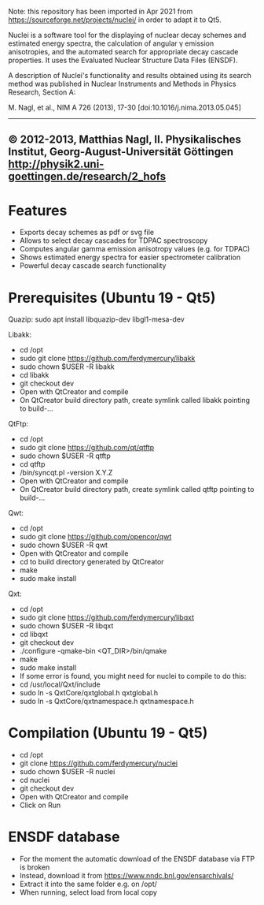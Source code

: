 Note: this repository has been imported in Apr 2021 from https://sourceforge.net/projects/nuclei/ in order to adapt it to Qt5.

Nuclei is a software tool for the displaying of nuclear decay schemes and estimated energy spectra, the calculation of angular γ emission anisotropies, and the automated search for appropriate decay cascade properties. It uses the Evaluated Nuclear Structure Data Files (ENSDF).

A description of Nuclei's functionality and results obtained using its search method was published in Nuclear Instruments and Methods in Physics Research, Section A:

M. Nagl, et al., NIM A 726 (2013), 17-30
[doi:10.1016/j.nima.2013.05.045]

-------------------------
© 2012-2013, Matthias Nagl, II. Physikalisches Institut, Georg-August-Universität Göttingen
http://physik2.uni-goettingen.de/research/2_hofs
-------------------------

# Features

- Exports decay schemes as pdf or svg file
- Allows to select decay cascades for TDPAC spectroscopy
- Computes angular gamma emission anisotropy values (e.g. for TDPAC)
- Shows estimated energy spectra for easier spectrometer calibration
- Powerful decay cascade search functionality

# Prerequisites (Ubuntu 19 - Qt5)

Quazip:
sudo apt install libquazip-dev libgl1-mesa-dev

Libakk:

- cd /opt
- sudo git clone https://github.com/ferdymercury/libakk
- sudo chown $USER -R libakk
- cd libakk
- git checkout dev
- Open with QtCreator and compile
- On QtCreator build directory path, create symlink called libakk pointing to build-...

QtFtp:

- cd /opt
- sudo git clone https://github.com/qt/qtftp
- sudo chown $USER -R qtftp
- cd qtftp
- <QTDIR>/bin/syncqt.pl -version X.Y.Z
- Open with QtCreator and compile
- On QtCreator build directory path, create symlink called qtftp pointing to build-...

Qwt:
- cd /opt
- sudo git clone https://github.com/opencor/qwt
- sudo chown $USER -R qwt
- Open with QtCreator and compile
- cd to build directory generated by QtCreator
- make
- sudo make install

Qxt:
- cd /opt
- sudo git clone https://github.com/ferdymercury/libqxt
- sudo chown $USER -R libqxt
- cd libqxt
- git checkout dev
- ./configure -qmake-bin <QT_DIR>/bin/qmake
- make
- sudo make install
- If some error is found, you might need for nuclei to compile to do this:
- cd /usr/local/Qxt/include
- sudo ln -s QxtCore/qxtglobal.h qxtglobal.h
- sudo ln -s QxtCore/qxtnamespace.h qxtnamespace.h

# Compilation (Ubuntu 19 - Qt5)

- cd /opt
- git clone https://github.com/ferdymercury/nuclei
- sudo chown $USER -R nuclei
- cd nuclei
- git checkout dev
- Open with QtCreator and compile
- Click on Run

# ENSDF database
- For the moment the automatic download of the ENSDF database via FTP is broken
- Instead, download it from https://www.nndc.bnl.gov/ensarchivals/
- Extract it into the same folder e.g. on /opt/
- When running, select load from local copy
